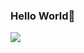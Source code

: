 ### Hello World👋



  
  
  <a href="https://www.linkedin.com/in/vinicius-ventura-da-costa-29803022b/" target="_blank"><img src="https://img.shields.io/badge/-LinkedIn-%230077B5?style=for-the-badge&logo=linkedin&logoColor=white" target="_blank"></a> 

